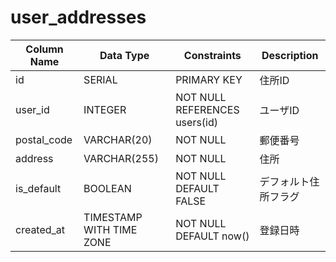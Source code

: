# user_addresses

| Column Name  | Data Type                   | Constraints                            | Description          |
|--------------|-----------------------------|----------------------------------------|----------------------|
| id           | SERIAL                      | PRIMARY KEY                            | 住所ID               |
| user_id      | INTEGER                     | NOT NULL REFERENCES users(id)          | ユーザID             |
| postal_code  | VARCHAR(20)                 | NOT NULL                               | 郵便番号             |
| address      | VARCHAR(255)                | NOT NULL                               | 住所                 |
| is_default   | BOOLEAN                     | NOT NULL DEFAULT FALSE                 | デフォルト住所フラグ |
| created_at   | TIMESTAMP WITH TIME ZONE    | NOT NULL DEFAULT now()                 | 登録日時             |
